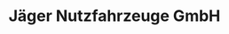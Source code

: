 ---
title: "Jäger Nutzfahrzeuge GmbH"
url: /lampertheim/jaeger-nutzfahrzeuge-gmbh-heppenheimer-strasse/
shop: Autohaus
---